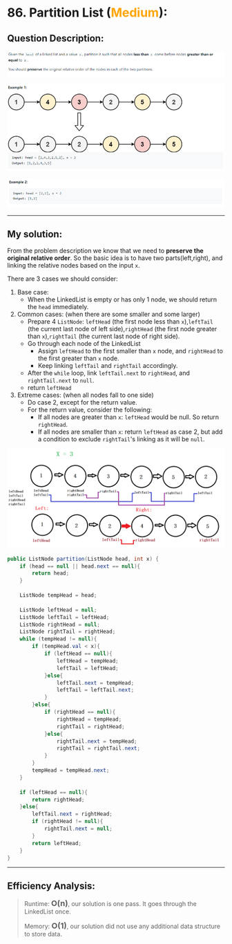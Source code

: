 # 86. Partition List (<span style="color:orange">Medium</span>):

## Question Description:
![Question](images/Q86.PNG)

![Example 1](images/Q86.1.PNG)

![Example 2](images/Q86.2.PNG)

---
## My solution:

From the problem description we know that we need to **preserve the original relative order**. So the basic idea is to have two parts(left,right), and linking the relative nodes based on the input `x`.

There are 3 cases we should consider:
1. Base case:
   * When the LinkedList is empty or has only 1 node, we should return the `head` immediately.
2. Common cases: (when there are some smaller and some larger)
   * Prepare 4 `ListNode`: `leftHead` (the first node less than `x`),`leftTail` (the current last node of left side),`rightHead` (the first node greater than `x`),`rightTail` (the current last node of right side).
   * Go through each node of the LinkedList
      - Assign `leftHead` to the first smaller than `x` node, and `rightHead` to the first greater than `x` node.
      - Keep linking `leftTail` and `rightTail` accordingly.
   * After the `while` loop, link `leftTail.next` to `rightHead`, and `rightTail.next` to `null`.
   * return `leftHead`
3.  Extreme cases: (when all nodes fall to one side)
    * Do case 2, except for the return value.
    * For the return value, consider the following:
      - If all nodes are greater than `x`: `leftHead` would be null. So return `rightHead`.
      - If all nodes are smaller than `x`: return `leftHead` as case 2, but add a condition to exclude `rightTail`'s linking as it will be `null`.

![Explanation](images/Q86.explanation.png)

```java
public ListNode partition(ListNode head, int x) {
    if (head == null || head.next == null){
        return head;
    }
    
    ListNode tempHead = head;
    
    ListNode leftHead = null;
    ListNode leftTail = leftHead;
    ListNode rightHead = null;
    ListNode rightTail = rightHead;
    while (tempHead != null){
        if (tempHead.val < x){
            if (leftHead == null){
                leftHead = tempHead;
                leftTail = leftHead;
            }else{
                leftTail.next = tempHead;
                leftTail = leftTail.next;
            }
        }else{
            if (rightHead == null){
                rightHead = tempHead;
                rightTail = rightHead;
            }else{
                rightTail.next = tempHead;
                rightTail = rightTail.next;
            }
        }
        tempHead = tempHead.next;
    }
    
    if (leftHead == null){
        return rightHead;
    }else{
        leftTail.next = rightHead;
        if (rightHead != null){
            rightTail.next = null;
        }
        return leftHead;
    }
}
```

---
## Efficiency Analysis:
>Runtime: <font size=4>**O(n)**</font>, our solution is one pass. It goes through the LinkedList once.
>
>Memory: <font size=4>**O(1)**</font>, our solution did not use any additional data structure to store data.